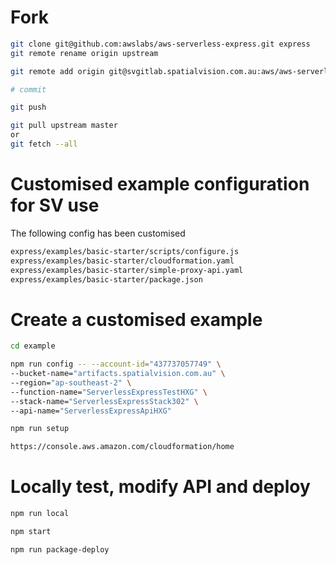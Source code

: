 # Fork
```bash
git clone git@github.com:awslabs/aws-serverless-express.git express
git remote rename origin upstream

git remote add origin git@svgitlab.spatialvision.com.au:aws/aws-serverless-express-320.git

# commit

git push

git pull upstream master
or 
git fetch --all

```

# Customised example configuration for SV use
The following config has been customised
```bash
express/examples/basic-starter/scripts/configure.js
express/examples/basic-starter/cloudformation.yaml
express/examples/basic-starter/simple-proxy-api.yaml
express/examples/basic-starter/package.json
```

# Create a customised example
```bash
cd example

npm run config -- --account-id="437737057749" \
--bucket-name="artifacts.spatialvision.com.au" \
--region="ap-southeast-2" \
--function-name="ServerlessExpressTestHXG" \
--stack-name="ServerlessExpressStack302" \
--api-name="ServerlessExpressApiHXG"

npm run setup

https://console.aws.amazon.com/cloudformation/home
```

# Locally test, modify API and deploy
```bash
npm run local

npm start

npm run package-deploy
```
